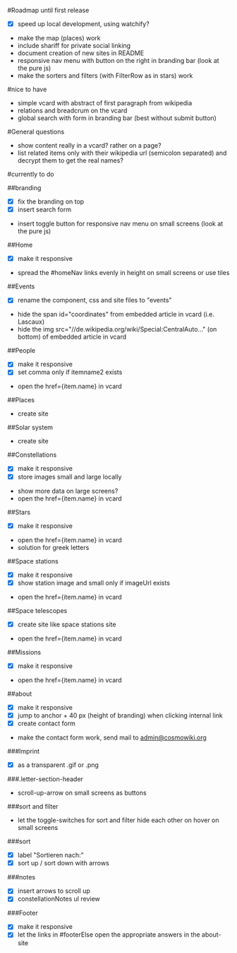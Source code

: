 #Roadmap until first release
- [x] speed up local development, using watchify?
- make the map (places) work
- include shariff for private social linking
- document creation of new sites in README
- responsive nav menu with button on the right in branding bar (look at the pure js)
- make the sorters and filters (with FilterRow as in stars) work

#nice to have
- simple vcard with abstract of first paragraph from wikipedia
- relations and breadcrum on the vcard
- global search with form in branding bar (best without submit button)

#General questions
- show content really in a vcard? rather on a page?
- list related items only with their wikipedia url (semicolon separated) and decrypt them to get the real names?

#currently to do

##branding
- [x] fix the branding on top
- [x] insert search form
- insert toggle button for responsive nav menu on small screens (look at the pure js)

##Home
- [x] make it responsive
- spread the #homeNav links evenly in height on small screens or use tiles

##Events
- [x] rename the component, css and site files to "events"
- hide the span id="coordinates" from embedded article in vcard (i.e. Lascaux)
- hide the img src="//de.wikipedia.org/wiki/Special:CentralAuto..." (on bottom) of embedded article in vcard

##People
- [x] make it responsive
- [x] set comma only if itemname2 exists
- open the href={item.name} in vcard

##Places
- create site

##Solar system
- create site

##Constellations
- [x] make it responsive
- [x] store images small and large locally
- show more data on large screens?
- open the href={item.name} in vcard

##Stars
- [x] make it responsive
- open the href={item.name} in vcard
- solution for greek letters

##Space stations
- [x] make it responsive
- [x] show station image and small only if imageUrl exists
- open the href={item.name} in vcard

##Space telescopes
- [x] create site like space stations site
- open the href={item.name} in vcard

##Missions
- [x] make it responsive
- open the href={item.name} in vcard

##about
- [x] make it responsive
- [x] jump to anchor + 40 px (height of branding) when clicking internal link
- [x] create contact form
- make the contact form work, send mail to admin@cosmowiki.org

###Imprint
- [x] as a transparent .gif or .png

###.letter-section-header
- scroll-up-arrow on small screens as buttons

###sort and filter
- let the toggle-switches for sort and filter hide each other on hover on small screens

###sort
- [x] label "Sortieren nach:"
- [x] sort up / sort down with arrows

###notes
- [x] insert arrows to scroll up
- [x] constellationNotes ul review

###Footer
- [x] make it responsive
- [x] let the links in #footerElse open the appropriate answers in the about-site
